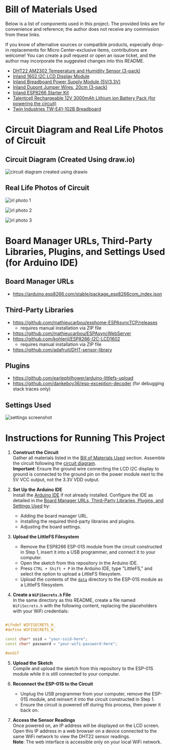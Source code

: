 # Bill of Materials Used

Below is a list of components used in this project. The provided links are for convenience and reference; the author does not receive any commission from these links.

If you know of alternative sources or compatible products, especially drop-in replacements for Micro Center-exclusive items, contributions are welcome! You can create a pull request or open an issue ticket, and the author may incorporate the suggested changes into this README.

- [DHT22 AM2302 Temperature and Humidity Sensor (3-pack)](https://www.ebay.com/itm/285880858402)
- [Inland 1602 I2C LCD Display Module](https://www.microcenter.com/product/632704/inland-1602-i2c-lcd-display-module)
- [Inland Breadboard Power Supply Module (5V/3.3V)](https://www.ebay.com/itm/276578559475)
- [Inland Dupont Jumper Wires, 20cm (3-pack)](https://www.microcenter.com/product/613879/inland-dupont-jumper-wire-20cm-3-pack)
- [Inland ESP8266 Starter Kit](https://www.microcenter.com/product/617248/inland-esp8266-starter-kit)
- [Talentcell Rechargeable 12V 3000mAh Lithium ion Battery Pack (for powering the circuit)](https://www.amazon.com/gp/product/B01M7Z9Z1N/)
- [Twin Industries TW-E41-102B Breadboard](https://www.digikey.com/en/products/detail/twin-industries/TW-E41-102B/643113)

# Circuit Diagram and Real Life Photos of Circuit

## Circuit Diagram (Created Using draw.io)

![circuit diagram created using drawio](./connection_diagram_sensor_server_fin.jpg)

## Real Life Photos of Circuit

![irl photo 1](./irl_circuit_photo_739907.jpg)

![irl photo 2](./irl_circuit_photo_811079.jpg)

![irl photo 3](./irl_circuit_photo_832213.jpg)

# Board Manager URLs, Third-Party Libraries, Plugins, and Settings Used (for Arduino IDE)

## Board Manager URLs

- https://arduino.esp8266.com/stable/package_esp8266com_index.json

## Third-Party Libraries

- https://github.com/mathieucarbou/esphome-ESPAsyncTCP/releases
    - requires manual installation via ZIP file
- https://github.com/mathieucarbou/ESPAsyncWebServer
- https://github.com/kohlerjl/ESP8266-I2C-LCD1602
    - requires manual installation via ZIP file
- https://github.com/adafruit/DHT-sensor-library

## Plugins

- https://github.com/earlephilhower/arduino-littlefs-upload
- https://github.com/dankeboy36/esp-exception-decoder (for debugging stack traces only)

## Settings Used

![settings screenshot](./arduino_ide_settings.png)

# Instructions for Running This Project

1. **Construct the Circuit**  
   Gather all materials listed in the [Bill of Materials Used](#bill-of-materials-used) section. Assemble the circuit following the [circuit diagram](#circuit-diagram-created-using-drawio).  
   **Important**: Ensure the ground wire connecting the LCD I2C display to ground is connected to the ground pin on the power module next to the 5V VCC output, not the 3.3V VDD output.

2. **Set Up the Arduino IDE**  
   Install the [Arduino IDE](https://www.arduino.cc/en/software) if not already installed. Configure the IDE as detailed in the [Board Manager URLs, Third-Party Libraries, Plugins, and Settings Used](#board-manager-urls-third-party-libraries-plugins-and-settings-used-for-arduino-ide) by:
    - Adding the board manager URL.
    - Installing the required third-party libraries and plugins.
    - Adjusting the board settings.

3. **Upload the LittleFS Filesystem**  

    - Remove the ESP8266 ESP-01S module from the circuit constructed in Step 1, insert it into a USB programmer, and connect it to your computer.
    - Open the sketch from this repository in the Arduino IDE.
    - Press `CTRL + Shift + P` in the Arduino IDE, type "LittleFS," and select the option to upload a LittleFS filesystem.
    - Upload the contents of the [`data`](./data) directory to the ESP-01S module as a LittleFS filesystem.

4. **Create a `WiFiSecrets.h` File**  
   In the same directory as this README, create a file named `WiFiSecrets.h` with the following content, replacing the placeholders with your WiFi credentials:
```cpp

#ifndef WIFISECRETS_H_
#define WIFISECRETS_H_

const char* ssid = "your-ssid-here";
const char* password = "your-wifi-password-here";

#endif

```

5. **Upload the Sketch**  
   Compile and upload the sketch from this repository to the ESP-01S module while it is still connected to your computer.

6. **Reconnect the ESP-01S to the Circuit**  
    - Unplug the USB programmer from your computer, remove the ESP-01S module, and reinsert it into the circuit constructed in Step 1.
    - Ensure the circuit is powered off during this process, then power it back on.

7. **Access the Sensor Readings**  
   Once powered on, an IP address will be displayed on the LCD screen. Open this IP address in a web browser on a device connected to the same WiFi network to view the DHT22 sensor readings.  
   **Note**: The web interface is accessible only on your local WiFi network.
